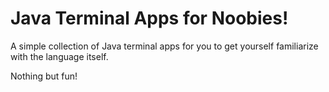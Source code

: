 # Java Terminal Apps for Noobies!

A simple collection of Java terminal apps for you to get yourself familiarize with the language itself.

Nothing but fun!